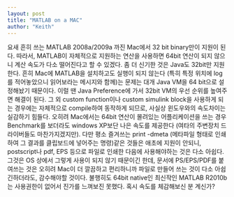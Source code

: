 ```yaml
---
layout: post
title: "MATLAB on a MAC"
author: "Keith"
---
```


요새 흔히 쓰는 MATLAB 2008a/2009a 까진 Mac에서 32 bit binary만이 지원이 된다. 따라서, MATLAB이 자체적으로 지원하는 연산을 사용하면 64bit 연산이 되지 않으니 계산 속도가 다소 떨어진다고 할 수 있겠다. 좀 더 신기한 것은 Java도 32bit만 지원한다. 흔히 Mac에 MATLAB을 설치하고도 실행이 되지 않는다 (특히 특정 위치에 log를 적어놓았으니 읽어보라는 메시지와 함께)는 문제는 대개 Java VM을 64 bit으로 설정해놨기 때문이다. 이럴 땐 Java Preference에 가서 32bit VM의 우선 순위를 높여주면 해결이 된다.
그 외 custom function이나 custom simulink block을 사용하게 되는 경우에는 자체적으로 compile하여 동작하게 되므로, 사실상 윈도우와의 속도차이는 실감하기 힘들다. 오히려 Mac에서는 64bit 연산이 몰려있는 어플리케이션을 쓰는 경우 Benchmark를 보더라도 windows XP보단 나은 속도를 제공한다 (여타의 주변장치 드라이버들도 마찬가지겠지만).
다만 평소 즐겨쓰는 print -dmeta (메타파일 형태로 인쇄하여 그 결과를 클립보드에 넣어주는 명령)같은 것들은 애초에 지원이 안되니, postscript나 pdf, EPS 등으로 파일로 인쇄한 다음에 사용해야하는 것은 다소 아쉽다. 그것은 OS 상에서 그렇게 사용이 되지 않기 때문이긴 한데, 문서에 PS/EPS/PDF를 붙여쓰는 것은 오히려 Mac이 더 깔끔하고 편리하니까 파일로 만들어 쓰는 것이 다소 아쉽긴하더라도, 감수해야할 것이다.
불행히도 64bit native인 최신작인 MATLAB R2010b는 사용권한이 없어서 진가를 느껴보진 못했다. 혹시 속도를 체감해보신 분 계신가?



